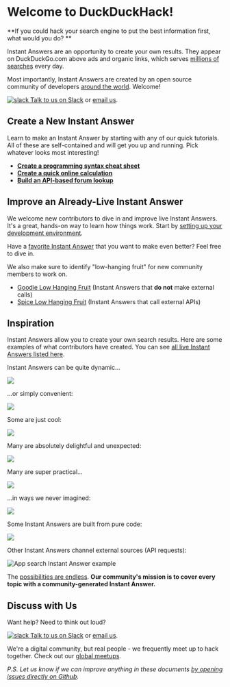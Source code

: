 # Welcome to DuckDuckHack!

**If you could hack your search engine to put the best information first, what would you do? **

Instant Answers are an opportunity to create your own results. They appear on DuckDuckGo.com above ads and organic links, which serves [millions of searches](https://duckduckgo.com/traffic.html) every day. 

Most importantly, Instant Answers are created by an open source community of developers [around the world](http://duckduckgo.meetup.com/). Welcome!

[![slack](https://talsraviv.gitbooks.io/duckduckhackdocs/content/duckduckhack/assets/slack.png) Talk to us on Slack](mailto:QuackSlack@duckduckgo.com?subject=AddMe) or [email us](mailto:open@duckduckgo.com).

## Create a New Instant Answer

Learn to make an Instant Answer by starting with any of our quick tutorials. All of these are self-contained and will get you up and running. Pick whatever looks most interesting!

- **[Create a programming syntax cheat sheet](https://talsraviv.gitbooks.io/duckduckhackdocs/content/duckduckhack/walkthroughs/programming-syntax.html)**
- **[Create a quick online calculation](https://talsraviv.gitbooks.io/duckduckhackdocs/content/duckduckhack/walkthroughs/calculation.html)**
- **[Build an API-based forum lookup](https://talsraviv.gitbooks.io/duckduckhackdocs/content/duckduckhack/walkthroughs/forum-lookup.html)**

## Improve an Already-Live Instant Answer

We welcome new contributors to dive in and improve live Instant Answers. It's a great, hands-on way to learn how things work. Start by [setting up your development environment](https://talsraviv.gitbooks.io/duckduckhackdocs/content/duckduckhack/welcome/setup-dev-environment.html).

Have a [favorite Instant Answer](http://duck.co/ia) that you want to make even better? Feel free to dive in. 

We also make sure to identify "low-hanging fruit" for new community members to work on. 

- [Goodie Low Hanging Fruit](https://github.com/duckduckgo/zeroclickinfo-goodies/issues?q=is%3Aopen+is%3Aissue+label%3A%22Low-Hanging+Fruit%22) (Instant Answers that **do not** make external calls) 
- [Spice Low Hanging Fruit](https://github.com/duckduckgo/zeroclickinfo-spice/issues?q=is%3Aopen+is%3Aissue+label%3A%22Low-Hanging+Fruit%22) (Instant Answers that call external APIs)

## Inspiration

Instant Answers allow you to create your own search results. Here are some examples of what contributors have created. You can see [all live Instant Answers listed here](https://duck.co/ia).

Instant Answers can be quite dynamic...

![](https://talsraviv.gitbooks.io/duckduckhackdocs/content/duckduckhack/assets/parking_ny.png)

...or simply convenient:

![](https://talsraviv.gitbooks.io/duckduckhackdocs/content/duckduckhack/assets/sales_tax.png)

Some are just cool: 

![](https://talsraviv.gitbooks.io/duckduckhackdocs/content/duckduckhack/assets/heads_tails.png)

Many are absolutely delightful and unexpected:

![](https://talsraviv.gitbooks.io/duckduckhackdocs/content/duckduckhack/assets/bpm_ms.png)

Many are super practical...

![](https://talsraviv.gitbooks.io/duckduckhackdocs/content/duckduckhack/assets/air_quality.png)

...in ways we never imagined:

![](https://talsraviv.gitbooks.io/duckduckhackdocs/content/duckduckhack/assets/blue_pill.png)

Some Instant Answers are built from pure code:

![](https://talsraviv.gitbooks.io/duckduckhackdocs/content/duckduckhack/assets/url_encode.png)

Other Instant Answers channel external sources (API requests):

![App search Instant Answer example](https://talsraviv.gitbooks.io/duckduckhackdocs/content/duckduckhack/assets/app_search_example.png)

The [possibilities are endless](https://duck.co/ia). **Our community's mission is to cover every topic with a community-generated Instant Answer.**

## Discuss with Us

Want help? Need to think out loud? 

[![slack](https://talsraviv.gitbooks.io/duckduckhackdocs/content/duckduckhack/assets/slack.png) Talk to us on Slack](mailto:QuackSlack@duckduckgo.com?subject=AddMe) or [email us](mailto:open@duckduckgo.com).

We're a digital community, but real people - we frequently meet up to hack together. Check out our [global meetups](http://duckduckgo.meetup.com/).

*P.S. Let us know if we can improve anything in these documents [by opening issues directly on Github](https://github.com/duckduckgo/duckduckgo-documentation).*